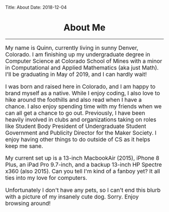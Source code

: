 Title: About
Date: 2018-12-04

<h1 align="center">
About Me
</h1>

______

<p style="font-size: 1.25em; line-height: normal;">
My name is Quinn, currently living in sunny Denver, Colorado. I am finishing up my undergraduate degree in Computer Science at Colorado School of Mines with a minor in Computational and Applied Mathematics (aka just Math). I'll be graduating in May of 2019, and I can hardly wait!
</p>

<p style="font-size: 1.25em; line-height: normal;">
I was born and raised here in Colorado, and I am happy to brand myself as a native. While I enjoy coding, I also love to hike around the foothills and also read when I have a chance. I also enjoy spending time with my friends when we can all get a chance to go out. Previously, I have been heavily involved in clubs and organizations taking on roles like Student Body President of Undergraduate Student Government and Publicity Director for the Maker Society. I enjoy having other things to do outside of CS as it helps keep me sane.
</p>

<p style="font-size: 1.25em; line-height: normal;">
My current set up is a 13-inch MacbookAir (2015), iPhone 8 Plus, an iPad Pro 9.7-inch, and a backup 13-inch HP Spectre x360 (also 2015). Can you tell I'm kind of a fanboy yet? It all ties into my love for computers.
</p>

<p style="font-size: 1.25em; line-height: normal;">
Unfortunately I don't have any pets, so I can't end this blurb with a picture of my insanely cute dog. Sorry. Enjoy browsing around!
</p>
